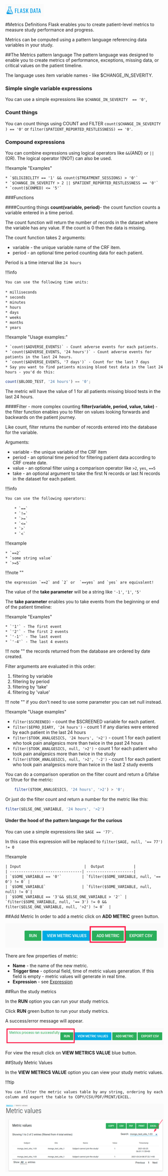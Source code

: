 <a href="https://www.flaskdata.io">![Screenshot](img/flaskdata_logo.PNG)</a>

#Metrics Definitions
Flask enables you to create patient-level metrics to measure study performance and progress.

Metrics can be computed using a pattern language referencing data variables in your study.

##The Metrics pattern language
The pattern language was designed to enable you to create metrics of performance, exceptions, missing data, or critical values on the patient timeline.

The language uses item variable names - like $CHANGE_IN_SEVERITY.

### Simple single variable expressions
You can use a simple expressions like `$CHANGE_IN_SEVERITY  == '0'`,

### Count things
You can count things using COUNT and FILTER `count($CHANGE_IN_SEVERITY ) == '0'` or `filter($PATIENT_REPORTED_RESTLESSNESS) == '0'`.

### Compound expressions
You can combine  expressions using logical operators like `&&`(AND) or `||`(OR).
The logical operator !(NOT) can also be used.

!!!example "Examples"

    * `$ELIGIBILITY == '1' && count($TREATMENT_SESSIONS) > '0'`
    * `$CHANGE_IN_SEVERITY > 2 || $PATIENT_REPORTED_RESTLESSNESS == '0'`
    * `count($CONMED) <= '5'`

###Functions

####Counting things
**count(variable, period)**- the count function counts a variable entered in a time period.

The count function will return the number of records in the dataset where the variable has any value.
If the count is 0 then the data is missing.

The count function takes 2 arguments:

* variable - the unique variable name of the CRF item.
* period - an optional time period counting data for each patient.

Period is a time interval like `24 hours`

!!!info

    You can use the following time units:

    * milliseconds
    * seconds
    * minutes
    * hours
    * days
    * weeks
    * months
    * years

!!!example "Usage examples:"

    * `count($ADVERSE_EVENTS)` - Count adverse events for each patients.
    * `count($ADVERSE_EVENTS, '24 hours')` - Count adverse events for patients in the last 24 hours.
    * `count($ADVERSE_EVENTS, '7 days')` - Count for the last 7 days
    * Say you want to find patients missing blood test data in the last 24 hours - you'd do this:    

```JavaScript
count($BLOOD_TEST, '24 hours') == '0';
```

The metric will have the value of 1 for all patients missing blood tests in the last 24 hours.

####Filter - more complex counting
**filter(variable, period, value, take)** - the filter function enables you to filter on values looking forwards and backwards
on the patient journey.

Like count, filter returns the number of records entered into the database for the variable.

Arguments:

* variable - the unique variable of the CRF item
* period - an optional time period for filtering patient data according to CRF create date.
* value - an optional filter using a comparison operator like `>2`, `yes`, `==5`
* take -  an optional argument to take the first N records or last N records in the dataset for each patient.

!!!info

    You can use the following operators:
    
        * `==`
        * `!=`
        * `>=`
        * `<=`
        * `>`
        * `<`

!!!example

    * `==2`
    * `some string value`
    * `>=5`

!!!note ""

    the expression `==2` and `2` or  `==yes` and `yes` are equivalent!

The value of the **take parameter** will be a string  like `'-1'`, `'1'`, `'5'`

The **take parameter** enables you to take events from the beginning or end of the patient timeline:

!!!example "Examples"

    * `'1'` - The first event
    * `'2'` - The first 2 events
    * `'-1'` - The last event
    * `'-4'` - The last 4 events

!!! note ""
the records returned from the database are ordered by date created.

Filter arguments are evaluated in this order:

1. filtering by variable
2. filtering by period
3. filtering by 'take'
4. filtering by 'value'


!!! note ""
if you don't need to use some parameter you can set null instead.

!!!example "Usage examples"

* `filter($SCREENED)` -  count the  $SCREENED variable for each patient.
* `filter($EPRO_DIARY, '24 hours')` - count 1 if any diaries were entered by each patient in the last 24 hours
* `filter($TOOK_ANALGESICS, '24 hours', '>2')` -  count 1 for each patient who took pain analgesics more than twice in the past 24 hours
* `filter($TOOK_ANALGESICS, null, '>2')` - count 1 for each patient who took pain analgesics more than twice in the study
* `filter($TOOK_ANALGESICS, null, '>2', '-2')` - count 1 for each patient who took pain analgesics more than twice in the last 2 study events

You can do a comparison operation on the filter count and return a 0/false or 1/true for the metric:

```JavaScript
    filter($TOOK_ANALGESICS, '24 hours', '>2') > '0';
```

Or just do the filter count and return a number for the metric like this:

```JavaScript
filter($ELSE_ONE_VARIABLE, '24 hours', '>2')
```

#### Under the hood of the pattern language for the curious
You can use a simple expressions like `$AGE == '77'`.

In this case this expression will be replaced to `filter($AGE, null, '== 77') != 0`

!!!example

    | Input                            |  Output             |
    | --------------------------------| ---------------------|
    | `$SOME_VARIABLE == '0'`         | `filter($SOME_VARIABLE, null, '== 0') != 0` |
    | `$SOME_VARIABLE`                | `filter($SOME_VARIABLE, null, null) != 0`|
    | `$SOME_VARIABLE == '3'&& $ELSE_ONE_VARIABLE > '2'` |  `filter($SOME_VARIABLE, null, '== 3') != 0 && filter($ELSE_ONE_VARIABLE, null, '>2') != 0`  |


##Add Metric
In order to add a metric click on **ADD METRIC** green button.

![Screenshot](img/metrics/metrics_add_metric.PNG)

There are few properties of metric:

* **Name** - the name of the new metric.
* **Trigger time** - optional field, time of metric values generation. If this field is empty - metric values will generate in real time.
* **Expression** - see [Expression](manage_metrics.md#the-metrics-pattern-language)

##Run the study metrics

In the **RUN** option you can run your study metrics.

Click **RUN** green button to run your study metrics.

A success/error message will appear.

![Screenshot](img/metrics/metrics_run.PNG)

For view the result click on **VIEW METRICS VALUE** blue button.

##Study Metric Values

In the **VIEW METRICS VALUE** option you can view your study metric values.

!!!tip

    You can filter the metric values table by any string, ordering by each column and export the table to COPY/CSV/PDF/PRINT/EXCEL.

![Screenshot](img/metrics/metrics_metric_values.PNG)






